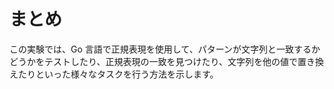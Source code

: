 # まとめ

この実験では、Go 言語で正規表現を使用して、パターンが文字列と一致するかどうかをテストしたり、正規表現の一致を見つけたり、文字列を他の値で置き換えたりといった様々なタスクを行う方法を示します。
